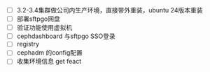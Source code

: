 - [ ] 3.2-3.4集群做公司内生产环境，直接带外重装，ubuntu 24版本重装  
- [ ] 部署sftpgo网盘  
- [ ] 验证功能使用虚拟机  
- [ ] cephdashboard 与sftpgo SSO登录  
- [ ] registry  
- [ ] cephadm 的config配置  
- [ ] 收集环境信息 get feact